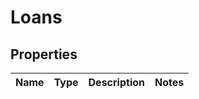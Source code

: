 # Loans

## Properties
Name | Type | Description | Notes
------------ | ------------- | ------------- | -------------
